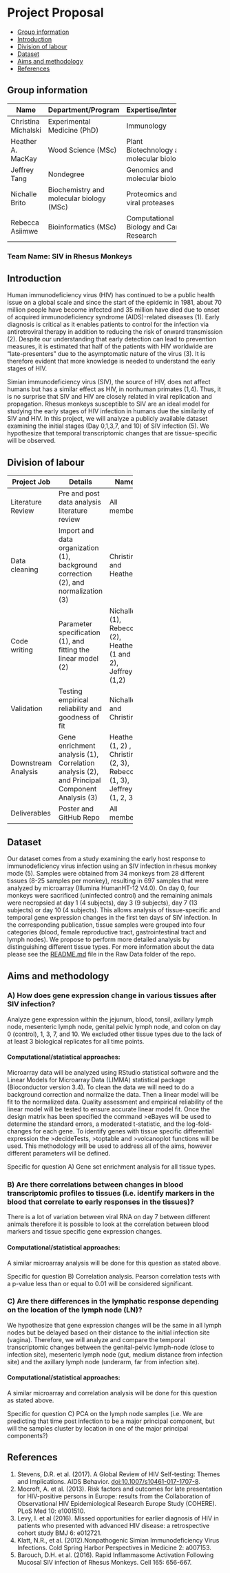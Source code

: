 Project Proposal
================

-   [Group information](#group-information)
-   [Introduction](#introduction)
-   [Division of labour](#division-of-labour)
-   [Dataset](#dataset)
-   [Aims and methodology](#aims-and-methodology)
-   [References](#references)

Group information
------------------

<table style="width:78%;">
<colgroup>
<col width="19%" />
<col width="19%" />
<col width="19%" />
<col width="19%" />
</colgroup>
<thead>
<tr class="header">
<th>Name</th>
<th>Department/Program</th>
<th>Expertise/Interests</th>
<th>GitHub ID</th>
</tr>
</thead>
<tbody>
<tr class="odd">
<td>Christina Michalski</td>
<td>Experimental Medicine (PhD)</td>
<td>Immunology</td>
<td><span class="citation">@ChristinaMi</span></td>
</tr>
<tr class="even">
<td>Heather A. MacKay</td>
<td>Wood Science (MSc)</td>
<td>Plant Biotechnology and molecular biology</td>
<td><span class="citation">@HAMacKay</span></td>
</tr>
<tr class="odd">
<td>Jeffrey Tang</td>
<td>Nondegree</td>
<td>Genomics and molecular biology</td>
<td><span class="citation">@jt1013</span></td>
</tr>
<tr class="even">
<td>Nichalle Brito</td>
<td>Biochemistry and molecular biology (MSc)</td>
<td>Proteomics and viral proteases</td>
<td><span class="citation">@Nichalle</span></td>
</tr>
<tr class="odd">
<td>Rebecca Asiimwe</td>
<td>Bioinformatics (MSc)</td>
<td>Computational Biology and Cancer Research</td>
<td><span class="citation">@rasiimwe</span></td>
</tr>
</tbody>
</table>

### Team Name: SIV in Rhesus Monkeys

Introduction
------------

Human immunodeficiency virus (HIV) has continued to be a public health issue on a global scale and since the start of the epidemic in 1981, about 70 million people have become infected and 35 million have died due to onset of acquired immunodeficiency syndrome (AIDS)-related diseases (1). Early diagnosis is critical as it enables patients to control for the infection via antiretroviral therapy in addition to reducing the risk of onward transmission (2). Despite our understanding that early detection can lead to prevention measures, it is estimated that half of the patients with HIV worldwide are “late-presenters” due to the asymptomatic nature of the virus (3). It is therefore evident that more knowledge is needed to understand the early stages of HIV.

Simian immunodeficiency virus (SIV), the source of HIV, does not affect humans but has a similar effect as HIV, in nonhuman primates (1,4). Thus, it is no surprise that SIV and HIV are closely related in viral replication and propagation. Rhesus monkeys susceptible to SIV are an ideal model for studying the early stages of HIV infection in humans due the similarity of SIV and HIV. In this project, we will analyze a publicly available dataset examining the initial stages (Day 0,1,3,7, and 10) of SIV infection (5). We hypothesize that temporal transcriptomic changes that are tissue-specific will be observed.

Division of labour
------------------

<table style="width:58%;">
<colgroup>
<col width="19%" />
<col width="19%" />
<col width="19%" />
</colgroup>
<thead>
<tr class="header">
<th>Project Job</th>
<th>Details</th>
<th>Name</th>
</tr>
</thead>
<tbody>
<tr class="odd">
<td>Literature Review</td>
<td>Pre and post data analysis literature review</td>
<td>All members</td>
</tr>
<tr class="even">
<td>Data cleaning</td>
<td> Import and data organization (1), background correction (2), and normalization (3)</td>
<td>Christina and Heather</td>
</tr>
<tr class="odd">
<td>Code writing</td>
<td> Parameter specification (1), and fitting the linear model (2)</td>
<td>Nichalle (1), Rebecca (2), Heather (1 and 2), Jeffrey (1,2)</td>
</tr>
<tr class="even">
<td>Validation</td>
<td>Testing empirical reliability and goodness of fit</td>
<td>Nichalle and Christina</td>
</tr>
<tr class="odd">
<td>Downstream Analysis</td>
<td>Gene enrichment analysis (1), Correlation analysis (2), and Principal Component Analysis (3) </td>
<td>Heather (1, 2) , Christina (2, 3), Rebecca (1, 3), Jeffrey (1, 2, 3)</td>
</tr>
<tr class="even">
<td>Deliverables</td>
<td>Poster and GitHub Repo</td>
<td>All members</td>
</tr>
</tbody>
</table>

Dataset
-------

Our dataset comes from a study examining the early host response to immunodeficiency virus infection using an SIV infection in rhesus monkey mode (5). Samples were obtained from 34 monkeys from 28 different tissues (8-25 samples per monkey), resulting in 697 samples that were analyzed by microarray (Illumina HumanHT-12 V4.0). On day 0, four monkeys were sacrificed (uninfected control) and the remaining animals were necropsied at day 1 (4 subjects), day 3 (9 subjects), day 7 (13 subjects) or day 10 (4 subjects). This allows analysis of tissue-specific and temporal gene expression changes in the first ten days of SIV infection. In the corresponding publication, tissue samples were grouped into four categories (blood, female reproductive tract, gastrointestinal tract and lymph nodes). We propose to perform more detailed analysis by distinguishing different tissue types. For more information about the data please see the [README.md](https://github.com/rasiimwe/Galaxy_Transcriptomics/blob/main/Data/Raw%20Data) file in the Raw Data folder of the repo. 

Aims and methodology
-------
### A) How does gene expression change in various tissues after SIV infection?

Analyze gene expression within the jejunum, blood, tonsil, axillary lymph node, mesenteric lymph node, genital pelvic lymph node, and colon on day 0 (control), 1, 3, 7, and 10. We excluded other tissue types due to the lack of at least 3 biological replicates for all time points.

#### Computational/statistical approaches:

Microarray data will be analyzed using RStudio statistical software and the Linear Models for Microarray Data (LIMMA) statistical package (Bioconductor version 3.4). To clean the data we will need to do a background correction and normalize the data. Then a linear model will be fit to the normalized data. Quality assessment and empirical reliability of the linear model will be tested to ensure accurate linear model fit. Once the design matrix has been specified the command &gt;eBayes will be used to determine the standard errors, a moderated t-statistic, and the log-fold-changes for each gene. To identify genes with tissue specific differential expression the &gt;decideTests, &gt;toptable and &gt;volcanoplot functions will be used. This methodology will be used to address all of the aims, however different parameters will be defined.

Specific for question A) Gene set enrichment analysis for all tissue types.

### B) Are there correlations between changes in blood transcriptomic profiles to tissues (i.e. identify markers in the blood that correlate to early responses in the tissues)?

There is a lot of variation between viral RNA on day 7 between different animals therefore it is possible to look at the correlation between blood markers and tissue specific gene expression changes.

#### Computational/statistical approaches:

A similar microarray analysis will be done for this question as stated above.

Specific for question B) Correlation analysis. Pearson correlation tests with a p-value less than or equal to 0.01 will be considered significant.

### C) Are there differences in the lymphatic response depending on the location of the lymph node (LN)?

We hypothesize that gene expression changes will be the same in all lymph nodes but be delayed based on their distance to the initial infection site (vagina). Therefore, we will analyze and compare the temporal transcriptomic changes between the genital-pelvic lymph-node (close to infection site), mesenteric lymph node (gut, medium distance from infection site) and the axillary lymph node (underarm, far from infection site).

#### Computational/statistical approaches:

A similar microarray and correlation analysis will be done for this question as stated above.

Specific for question C) PCA on the lymph node samples (i.e. We are predicting that time post infection to be a major principal component, but will the samples cluster by location in one of the major principal components?)

References
----------

1.  Stevens, D.R. et al. (2017). A Global Review of HIV Self-testing: Themes and Implications. AIDS Behavior. <doi:10.1007/s10461-017-1707-8>.
2.  Mocroft, A. et al. (2013). Risk factors and outcomes for late presentation for HIV-positive persons in Europe: results from the Collaboration of Observational HIV Epidemiological Research Europe Study (COHERE). PLoS Med 10: e1001510.
3.  Levy, I. et al (2016). Missed opportunities for earlier diagnosis of HIV in patients who presented with advanced HIV disease: a retrospective cohort study BMJ 6: e012721.
4.  Klatt, N.R., et al. (2012).Nonpathogenic Simian Immunodeficiency Virus Infections. Cold Spring Harbor Perspectives in Medicine 2: a007153.
5.  Barouch, D.H. et al. (2016). Rapid Inflammasome Activation Following Mucosal SIV infection of Rhesus Monkeys. Cell 165: 656-667.

